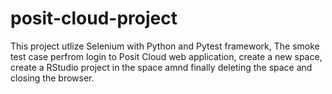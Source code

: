 # posit-cloud-project

This project utlize Selenium with Python and Pytest framework,
The smoke test case perfrom login to Posit Cloud web application, create a new space, create a RStudio project in the space amnd finally deleting the space and closing the browser.
